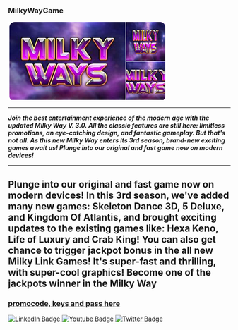 ### MilkyWayGame

<img src="https://github.com/BlancaVlake/MilkyWayGame/blob/main/mw.png"/>

___

***Join the best entertainment experience of the modern age with the updated Milky Way V. 3.0. All the classic features are still here: limitless promotions, an eye-catching design, and fantastic gameplay. But that's not all. As this new Milky Way enters its 3rd season, brand-new exciting games await us! Plunge into our original and fast game now on modern devices!***

___

## **Plunge into our original and fast game now on modern devices! In this 3rd season, we've added many new games: Skeleton Dance 3D, 5 Deluxe, and Kingdom Of Atlantis, and brought exciting updates to the existing games like: Hexa Keno, Life of Luxury and Crab King! You can also get chance to trigger jackpot bonus in the all new Milky Link Games! It's super-fast and thrilling, with super-cool graphics! Become one of the jackpots winner in the Milky Way**

### [promocode, keys and pass here](https://www.bing.com/images/search?view=detailV2&ccid=UXKIgzG1&id=A975BC0015D26CDB7DFB07C58D795CD910E2A1DE&thid=OIP.UXKIgzG1wkIX0W3gP7RS6gHaDa&mediaurl=https%3a%2f%2fbitplay.ag%2f_next%2fimage%3furl%3dhttps%3a%252F%252Fimg.bitplay.ag%252Fpublic%252Fstatic%252Fimages%252Fmilky-ways%252Fmilky-ways-2.jpg%26w%3d1080%26q%3d75&cdnurl=https%3a%2f%2fth.bing.com%2fth%2fid%2fR.5172888331b5c24217d16de03fb452ea%3frik%3d3qHiENlceY3FBw%26pid%3dImgRaw%26r%3d0&exph=591&expw=1280&q=milky+way+online+game+download&simid=607998036442681868&FORM=IRPRST&ck=E7AF0C496A6D6BD5003C11DDDCF270AA&selectedIndex=9&itb=0)

<div id="badges">
  <a href="your-linkedin-URL">
    <img src="https://img.shields.io/badge/LinkedIn-blue?style=for-the-badge&logo=linkedin&logoColor=white" alt="LinkedIn Badge"/>
  </a>
  <a href="your-youtube-URL">
    <img src="https://img.shields.io/badge/YouTube-red?style=for-the-badge&logo=youtube&logoColor=white" alt="Youtube Badge"/>
  </a>
  <a href="your-twitter-URL">
    <img src="https://img.shields.io/badge/Twitter-blue?style=for-the-badge&logo=twitter&logoColor=white" alt="Twitter Badge"/>
  </a>
</div>
<img src="https://komarev.com/ghpvc/?username=your-github-username&style=flat-square&color=blue" alt=""/>
